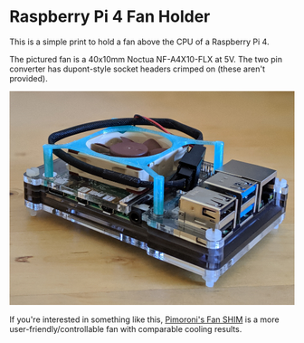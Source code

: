 # Raspberry Pi 4 Fan Holder

This is a simple print to hold a fan above the CPU of a Raspberry Pi 4.

The pictured fan is a 40x10mm Noctua NF-A4X10-FLX at 5V. The two pin converter has dupont-style socket headers crimped on (these aren't provided).

![2.jpg](2.jpg)

If you're interested in something like this, [Pimoroni's Fan SHIM](https://shop.pimoroni.com/products/fan-shim) is a more user-friendly/controllable fan with comparable cooling results.
